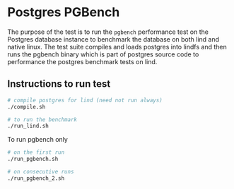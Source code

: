 # Postgres PGBench

The purpose of the test is to run the `pgbench` performance test on the Postgres database instance to benchmark the database on both lind and native linux. The test suite compiles and loads postgres into lindfs and then runs the pgbench binary which is part of postgres source code to performance the postgres benchmark tests on lind.

## Instructions to run test

```sh
# compile postgres for lind (need not run always)
./compile.sh

# to run the benchmark
./run_lind.sh
```

To run pgbench only
```sh
# on the first run
./run_pgbench.sh

# on consecutive runs
./run_pgbench_2.sh
```
